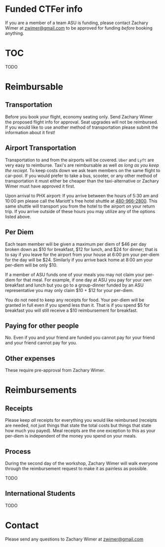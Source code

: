 # Funded CTFer info

If you are a member of a team ASU is funding, please contact Zachary Wimer at [zwimer@gmail.com](mailto:zwimer@gmail.com?Subject=WeCTFinASU) to be approved for funding *before* booking anything.

# TOC
TODO

# Reimbursable

## Transportation

Before you book your flight, economy seating only. Send Zachary Wimer the proposed flight info for approval. Seat upgrades will not be reimbursed. If you would like to use another method of transportation please submit the information about it first!

## Airport Transportation

Transportation to and from the airports will be covered. `Uber` and `Lyft` are very easy to reimburse. Taxi's are reimbursable as well *as long as you keep the reciept*. To keep costs down we ask team members on the same flight to car-pool. If you would prefer to take a bus, scooter, or any other method of transportation it must either be cheaper than the taxi-alternative or Zachary Wimer must have approved it first.

Upon arrival to PHX airport: If you arrive between the hours of 5:30 am and 10:00 pm please call the Mariott's free hotel shuttle at [480-966-2800](tel://1-480-966-2800). This same shuttle will transport you from the hotel to the airport on your return trip. If you arrive outside of these hours you may utilize any of the options listed above.

## Per Diem

Each team member will be given a maximum per diem of $46 per day broken down as $10 for breakfast, $12 for lunch, and $24 for dinner; that is to say if you leave for the airport from your house at 6:00 pm your per-diem for the day will be $24. Similarly if you arrive back home at 8:00 am your per-diem will be only $10.

If a member of ASU funds one of your meals you may not claim your per-diem for that meal. For example, if one day at ASU you pay for your own breakfast and lunch but you go to a group-dinner funded by an ASU representative you may only claim $10 + $12 for your per-diem.

You do not need to keep any receipts for food. Your per-diem will be granted in full even if you spend less than it. That is if you spend $5 for breakfast you will still receive a $10 reimbursement for breakfast.

## Paying for other people

No. Even if you and your friend are funded you cannot pay for your friend and your friend cannot pay for you.

## Other expenses

These require pre-approval from Zachary Wimer.

# Reimbursements

## Receipts

Please keep *all* receipts for everything you would like reimbursed (receipts are needed, not just things that state the total costs but things that state how much you payed). Meal receipts are the one exception to this as your per-diem is independent of the money you spend on your meals.

## Process

During the second day of the workshop, Zachary Wimer will walk everyone through the reimbursement request to make it as painless as possible.

TODO

## International Students

TODO

# Contact
Please send any questions to Zachary Wimer at [zwimer@gmail.com](mailto:zwimer@gmail.com?Subject=WeCTFinASU)
